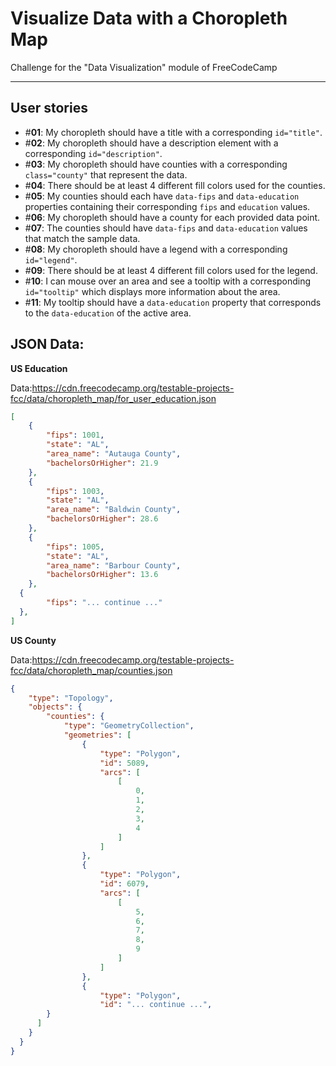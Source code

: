 # Visualize Data with a Choropleth Map

Challenge for the "Data Visualization" module of FreeCodeCamp

---

## User stories

- #**01**: My choropleth should have a title with a corresponding `id="title"`.
- #**02**: My choropleth should have a description element with a corresponding `id="description"`.
- #**03**: My choropleth should have counties with a corresponding `class="county"` that represent the data.
- #**04**: There should be at least 4 different fill colors used for the counties.
- #**05**: My counties should each have `data-fips` and `data-education` properties containing their corresponding `fips` and `education` values.
- #**06**: My choropleth should have a county for each provided data point.
- #**07**: The counties should have `data-fips` and `data-education` values that match the sample data.
- #**08**: My choropleth should have a legend with a corresponding `id="legend"`.
- #**09**: There should be at least 4 different fill colors used for the legend.
- #**10**: I can mouse over an area and see a tooltip with a corresponding `id="tooltip"` which displays more information about the area.
- #**11**: My tooltip should have a `data-education` property that corresponds to the `data-education` of the active area.

## JSON Data:

**US Education**

Data:https://cdn.freecodecamp.org/testable-projects-fcc/data/choropleth_map/for_user_education.json

```json
[
	{
		"fips": 1001,
		"state": "AL",
		"area_name": "Autauga County",
		"bachelorsOrHigher": 21.9
	},
	{
		"fips": 1003,
		"state": "AL",
		"area_name": "Baldwin County",
		"bachelorsOrHigher": 28.6
	},
	{
		"fips": 1005,
		"state": "AL",
		"area_name": "Barbour County",
		"bachelorsOrHigher": 13.6
	},
  {
		"fips": "... continue ..."
  },
]
```

**US County**

Data:https://cdn.freecodecamp.org/testable-projects-fcc/data/choropleth_map/counties.json

```json
{
	"type": "Topology",
	"objects": {
		"counties": {
			"type": "GeometryCollection",
			"geometries": [
				{
					"type": "Polygon",
					"id": 5089,
					"arcs": [
						[
							0,
							1,
							2,
							3,
							4
						]
					]
				},
				{
					"type": "Polygon",
					"id": 6079,
					"arcs": [
						[
							5,
							6,
							7,
							8,
							9
						]
					]
				},
				{
					"type": "Polygon",
					"id": "... continue ...",
        }
      ]
    }
  }
}
```
